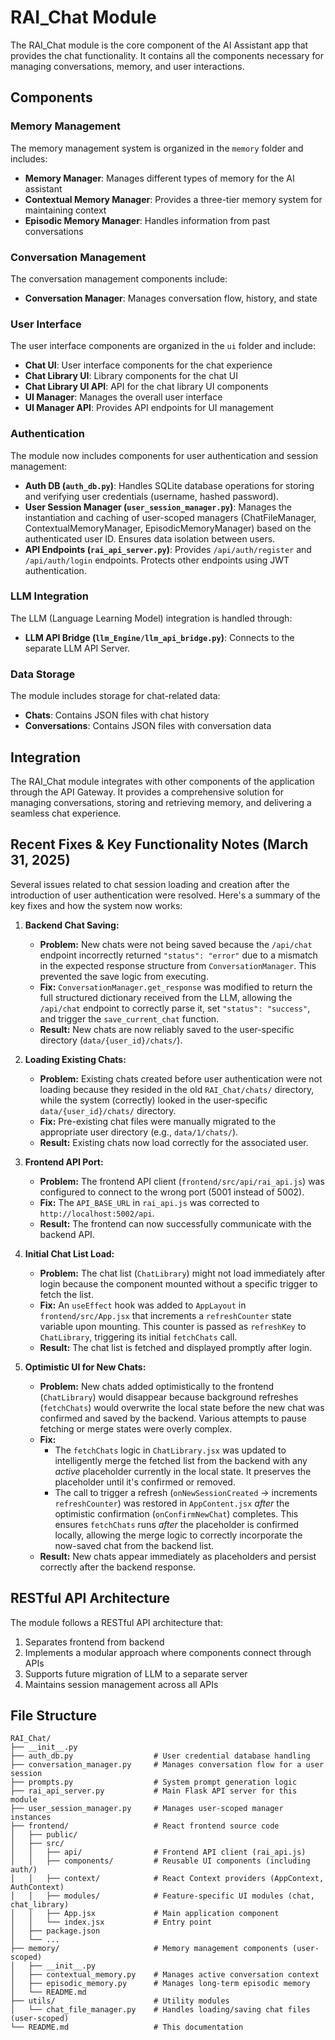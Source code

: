 # RAI_Chat Module

The RAI_Chat module is the core component of the AI Assistant app that provides the chat functionality. It contains all the components necessary for managing conversations, memory, and user interactions.

## Components

### Memory Management

The memory management system is organized in the `memory` folder and includes:

- **Memory Manager**: Manages different types of memory for the AI assistant
- **Contextual Memory Manager**: Provides a three-tier memory system for maintaining context
- **Episodic Memory Manager**: Handles information from past conversations

### Conversation Management

The conversation management components include:

- **Conversation Manager**: Manages conversation flow, history, and state

### User Interface

The user interface components are organized in the `ui` folder and include:

- **Chat UI**: User interface components for the chat experience
- **Chat Library UI**: Library components for the chat UI
- **Chat Library UI API**: API for the chat library UI components
- **UI Manager**: Manages the overall user interface
- **UI Manager API**: Provides API endpoints for UI management

### Authentication

The module now includes components for user authentication and session management:

- **Auth DB (`auth_db.py`)**: Handles SQLite database operations for storing and verifying user credentials (username, hashed password).
- **User Session Manager (`user_session_manager.py`)**: Manages the instantiation and caching of user-scoped managers (ChatFileManager, ContextualMemoryManager, EpisodicMemoryManager) based on the authenticated user ID. Ensures data isolation between users.
- **API Endpoints (`rai_api_server.py`)**: Provides `/api/auth/register` and `/api/auth/login` endpoints. Protects other endpoints using JWT authentication.

### LLM Integration

The LLM (Language Learning Model) integration is handled through:

- **LLM API Bridge (`llm_Engine/llm_api_bridge.py`)**: Connects to the separate LLM API Server.

### Data Storage

The module includes storage for chat-related data:

- **Chats**: Contains JSON files with chat history
- **Conversations**: Contains JSON files with conversation data

## Integration

The RAI_Chat module integrates with other components of the application through the API Gateway. It provides a comprehensive solution for managing conversations, storing and retrieving memory, and delivering a seamless chat experience.

## Recent Fixes & Key Functionality Notes (March 31, 2025)

Several issues related to chat session loading and creation after the introduction of user authentication were resolved. Here's a summary of the key fixes and how the system now works:

1.  **Backend Chat Saving:**
    *   **Problem:** New chats were not being saved because the `/api/chat` endpoint incorrectly returned `"status": "error"` due to a mismatch in the expected response structure from `ConversationManager`. This prevented the save logic from executing.
    *   **Fix:** `ConversationManager.get_response` was modified to return the full structured dictionary received from the LLM, allowing the `/api/chat` endpoint to correctly parse it, set `"status": "success"`, and trigger the `save_current_chat` function.
    *   **Result:** New chats are now reliably saved to the user-specific directory (`data/{user_id}/chats/`).

2.  **Loading Existing Chats:**
    *   **Problem:** Existing chats created before user authentication were not loading because they resided in the old `RAI_Chat/chats/` directory, while the system (correctly) looked in the user-specific `data/{user_id}/chats/` directory.
    *   **Fix:** Pre-existing chat files were manually migrated to the appropriate user directory (e.g., `data/1/chats/`).
    *   **Result:** Existing chats now load correctly for the associated user.

3.  **Frontend API Port:**
    *   **Problem:** The frontend API client (`frontend/src/api/rai_api.js`) was configured to connect to the wrong port (5001 instead of 5002).
    *   **Fix:** The `API_BASE_URL` in `rai_api.js` was corrected to `http://localhost:5002/api`.
    *   **Result:** The frontend can now successfully communicate with the backend API.

4.  **Initial Chat List Load:**
    *   **Problem:** The chat list (`ChatLibrary`) might not load immediately after login because the component mounted without a specific trigger to fetch the list.
    *   **Fix:** An `useEffect` hook was added to `AppLayout` in `frontend/src/App.jsx` that increments a `refreshCounter` state variable upon mounting. This counter is passed as `refreshKey` to `ChatLibrary`, triggering its initial `fetchChats` call.
    *   **Result:** The chat list is fetched and displayed promptly after login.

5.  **Optimistic UI for New Chats:**
    *   **Problem:** New chats added optimistically to the frontend (`ChatLibrary`) would disappear because background refreshes (`fetchChats`) would overwrite the local state before the new chat was confirmed and saved by the backend. Various attempts to pause fetching or merge states were overly complex.
    *   **Fix:**
        *   The `fetchChats` logic in `ChatLibrary.jsx` was updated to intelligently merge the fetched list from the backend with any *active* placeholder currently in the local state. It preserves the placeholder until it's confirmed or removed.
        *   The call to trigger a refresh (`onNewSessionCreated` -> increments `refreshCounter`) was restored in `AppContent.jsx` *after* the optimistic confirmation (`onConfirmNewChat`) completes. This ensures `fetchChats` runs *after* the placeholder is confirmed locally, allowing the merge logic to correctly incorporate the now-saved chat from the backend list.
    *   **Result:** New chats appear immediately as placeholders and persist correctly after the backend response.

## RESTful API Architecture

The module follows a RESTful API architecture that:

1. Separates frontend from backend
2. Implements a modular approach where components connect through APIs
3. Supports future migration of LLM to a separate server
4. Maintains session management across all APIs

## File Structure

```
RAI_Chat/
├── __init__.py
├── auth_db.py                  # User credential database handling
├── conversation_manager.py     # Manages conversation flow for a user session
├── prompts.py                  # System prompt generation logic
├── rai_api_server.py           # Main Flask API server for this module
├── user_session_manager.py     # Manages user-scoped manager instances
├── frontend/                   # React frontend source code
│   ├── public/
│   ├── src/
│   │   ├── api/                # Frontend API client (rai_api.js)
│   │   ├── components/         # Reusable UI components (including auth/)
│   │   ├── context/            # React Context providers (AppContext, AuthContext)
│   │   ├── modules/            # Feature-specific UI modules (chat, chat_library)
│   │   ├── App.jsx             # Main application component
│   │   └── index.jsx           # Entry point
│   ├── package.json
│   └── ...
├── memory/                     # Memory management components (user-scoped)
│   ├── __init__.py
│   ├── contextual_memory.py    # Manages active conversation context
│   ├── episodic_memory.py      # Manages long-term episodic memory
│   └── README.md
├── utils/                      # Utility modules
│   └── chat_file_manager.py    # Handles loading/saving chat files (user-scoped)
└── README.md                   # This documentation
```
